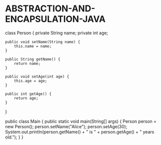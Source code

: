 # ABSTRACTION-AND-ENCAPSULATION-JAVA

class Person {
    private String name;
    private int age;

    public void setName(String name) {
        this.name = name;
    }

    public String getName() {
        return name;
    }

    public void setAge(int age) {
        this.age = age;
    }

    public int getAge() {
        return age;
    }
}


public class Main {
    public static void main(String[] args) {
        Person person = new Person();
        person.setName("Alice");
        person.setAge(30);
        System.out.println(person.getName() + " is " + person.getAge() + " years old.");
    }
}
